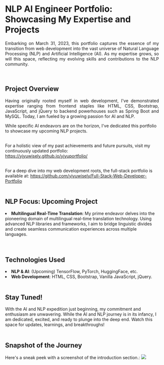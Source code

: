 <h1>NLP AI Engineer Portfolio: Showcasing My Expertise and Projects</h1>
<p align="justify">
  Embarking on March 31, 2023, this portfolio captures the essence of my transition from web development into the vast universe of Natural Language Processing (NLP) and Artificial Intelligence (AI). As my expertise grows, so will this space, reflecting my evolving skills and contributions to the NLP community.</p><br>

<h2>Project Overview</h2>
<p align="justify">
  Having originally rooted myself in web development, I've demonstrated expertise ranging from frontend staples like HTML, CSS, Bootstrap, JavaScript, and jQuery to backend powerhouses such as Spring Boot and MySQL. Today, I am fueled by a growing passion for AI and NLP.

While specific AI endeavors are on the horizon, I've dedicated this portfolio to showcase my upcoming NLP projects.<br><br>

For a holistic view of my past achievements and future pursuits, visit my continuously updated portfolio: <br>
https://yjyuwisely.github.io/yjyuportfolio/<br><br>

For a deep dive into my web development roots, the full-stack portfolio is available at:
https://github.com/yjyuwisely/Full-Stack-Web-Developer-Portfolio <br><br>
  
<h2>NLP Focus: Upcoming Project</h2>
<p align="justify">
<!--  <li>Exploring popular NLP Libraries/Frameworks such as TensorFlow, PyTorch, HuggingFace</li> -->
  <li><b>Multilingual Real-Time Translation</b>: My prime endeavor delves into the pioneering domain of multilingual real-time translation technology. Using advanced NLP libraries and frameworks, I aim to bridge linguistic divides and create seamless communication experiences across multiple languages.</li>
<!-- <li>Machine Learning Algorithms and their application in language processing</li>
<li>Deep Learning Architectures tailored for text and linguistic patterns</li> -->
<br><br>

<h2>Technologies Used</h2>
<li><b>NLP & AI</b>: (Upcoming) TensorFlow, PyTorch, HuggingFace, etc.</li>
<!-- <li>Machine Learning Algorithms (Upcoming)</li>
<li>Deep Learning Architectures (Upcoming)</li> -->
<li><b>Web Development</b>: HTML, CSS, Bootstrap, Vanilla JavaScript, jQuery.</li><br>

<h2>Stay Tuned!</h2>
With the AI and NLP expedition just beginning, my commitment and enthusiasm are unwavering. While the AI and NLP journey is in its infancy, I am dedicated, excited, and ready to plunge into the deep end. Watch this space for updates, learnings, and breakthroughs!<br><br>

<h2>Snapshot of the Journey</h2>
Here's a sneak peek with a screenshot of the introduction section.:
<img src="https://github.com/yjyuwisely/yjyuportfolio/assets/124529023/b7ea5dc0-7f78-42bc-9987-e064f288e75b">
